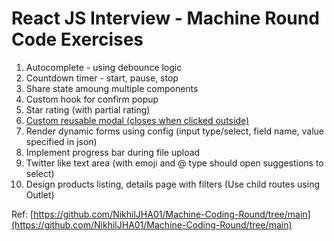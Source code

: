 # React JS Interview - Machine Round Code Exercises

1. Autocomplete - using debounce logic
2. Countdown timer - start, pause, stop
3. Share state amoung multiple components
4. Custom hook for confirm popup
5. Star rating (with partial rating)
6. [Custom reusable modal (closes when clicked outside)](https://codesandbox.io/p/sandbox/custom-modal-forked-wfhg4c?file=%2Fsrc%2FApp.tsx)
7. Render dynamic forms using config (input type/select, field name, value specified in json)
8. Implement progress bar during file upload
9. Twitter like text area (with emoji and @ type should open suggestions to select)
10. Design products listing, details page with filters (Use child routes using Outlet)

Ref: [https://github.com/NikhilJHA01/Machine-Coding-Round/tree/main](https://github.com/NikhilJHA01/Machine-Coding-Round/tree/main)
